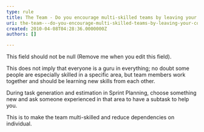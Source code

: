 ```yaml
---
type: rule
title: The Team - Do you encourage multi-skilled teams by leaving your comfort zone?
uri: the-team---do-you-encourage-multi-skilled-teams-by-leaving-your-comfort-zone
created: 2010-04-08T04:28:36.0000000Z
authors: []

---
```




<span class='intro'> This field should not be null (Remove me when you edit this field). </span>


  <p>This does not imply that everyone is a guru in everything; no doubt some people are especially skilled in a specific area, but team members work together and should be learning new skills from each other.</p>
<p>During task generation and estimation in Sprint Planning, choose something new and ask someone experienced in that area to have a subtask to help you.&#160;</p>
<p>This is to make the team multi-skilled and reduce dependencies on individual. </p>



